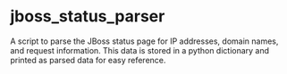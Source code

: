 jboss_status_parser
===================

A script to parse the JBoss status page for IP addresses, domain names, and request information. This data is stored in a python dictionary and printed as parsed data for easy reference.
